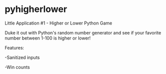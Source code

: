 # pyhigherlower
Little Application #1 - Higher or Lower Python Game

Duke it out with Python's random number generator and see if your favorite number between 1-100 is higher or lower! 

Features:

-Sanitized inputs

-Win counts
